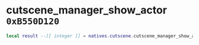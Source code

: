# cutscene_manager_show_actor `0xB550D120`

```lua
local result --[[ integer ]] = natives.cutscene.cutscene_manager_show_actor(_unk0 --[[ integer ]])
```
